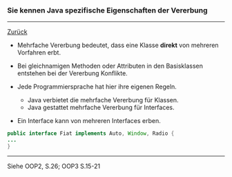 ### Sie kennen Java spezifische Eigenschaften der Vererbung

---

[Zurück](100vererbung.md)

* Mehrfache Vererbung bedeutet, dass eine Klasse **direkt** von mehreren
Vorfahren erbt.
* Bei gleichnamigen Methoden oder Attributen in den Basisklassen entstehen
bei der Vererbung Konflikte.
* Jede Programmiersprache hat hier ihre eigenen Regeln.
    * Java verbietet die mehrfache Vererbung für Klassen.
    * Java gestattet mehrfache Vererbung für Interfaces.

* Ein Interface kann von mehreren Interfaces erben.
```java
public interface Fiat implements Auto, Window, Radio {
...
}
```

---
Siehe OOP2, S.26; OOP3 S.15-21
